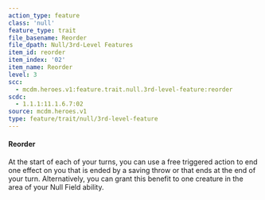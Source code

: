 ```yaml
---
action_type: feature
class: 'null'
feature_type: trait
file_basename: Reorder
file_dpath: Null/3rd-Level Features
item_id: reorder
item_index: '02'
item_name: Reorder
level: 3
scc:
  - mcdm.heroes.v1:feature.trait.null.3rd-level-feature:reorder
scdc:
  - 1.1.1:11.1.6.7:02
source: mcdm.heroes.v1
type: feature/trait/null/3rd-level-feature
---
```


#### Reorder

At the start of each of your turns, you can use a free triggered action to end one effect on you that is ended by a saving throw or that ends at the end of your turn. Alternatively, you can grant this benefit to one creature in the area of your Null Field ability.
